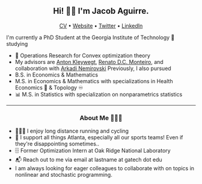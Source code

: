 <h2 align="center">Hi! 👋🏼 I'm Jacob Aguirre.</h2>
<p align="center">
  <a href="https://www.jacobaguirre.com/Jacob_Aguirre_CV.pdf">CV</a> •
  <a href="https://www.jacobaguirre.com/">Website</a> •
  <a href="https://twitter.com/JacobMAguirre">Twitter</a> •
  <a href="https://www.linkedin.com/in/jacob-aguirre9/">LinkedIn</a>
</p>


I'm currently a PhD Student at the Georgia Institute of Technology 🐝 studying
- 🧮 Operations Research for Convex optimization theory
- My advisors are [Anton Kleywegt](https://www.isye.gatech.edu/users/anton-kleywegt/), [Renato D.C. Monteiro](https://sites.gatech.edu/renato-monteiro/), and collaboration with [Arkadi Nemirovski](https://www2.isye.gatech.edu/~nemirovs/CVBrief.htm/)
Previously, I also pursued 
- B.S. in Economics & Mathematics
- M.S. in Economics & Mathematics with specializations in Health Economics 🏥 & Topology ♾
- 📊 M.S. in Statistics with specialization on nonparametrics statistics 


-------
<h3 align="center">About Me 👨🏻‍💻</h3>

- 🚴🏼‍♂️ I enjoy long distance running and cycling
- 🏈 I support all things Atlanta, especially all our sports teams! Even if they're disappointing sometimes.. 
- 🗄️ Former Optimization Intern at Oak Ridge National Laboratory
- 📬 Reach out to me via email at lastname at gatech dot edu
- I am always looking for eager colleagues to collaborate with on topics in nonlinear and stochastic programming.
